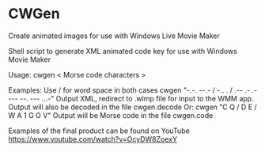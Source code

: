 # CWGen
Create animated images for use with Windows Live Movie Maker

Shell script to generate XML animated code key for use with Windows Movie Maker

Usage: cwgen < Morse code characters >

Examples:
Use / for word space in both cases
cwgen "-.-. --.- / -.. . / .-- .- .---- --. --- ...-"
Output XML, redirect to .wlmp file for input to the WMM app.
Output will also be decoded in the file cwgen.decode
Or:
cwgen "C Q / D E / W A 1 G O V"
Output will be Morse code in the file cwgen.code

Examples of the final product can be found on YouTube
https://www.youtube.com/watch?v=OcyDW8ZoexY

